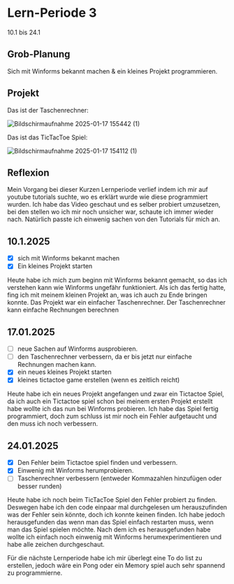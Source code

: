 # Lern-Periode 3

10.1 bis 24.1

## Grob-Planung
Sich mit Winforms bekannt machen & ein kleines Projekt programmieren.

## Projekt

Das ist der Taschenrechner:






![Bildschirmaufnahme 2025-01-17 155442 (1)](https://github.com/user-attachments/assets/caaf98f8-f804-4049-88cd-408c1a69ac7e)


Das ist das TicTacToe Spiel:





![Bildschirmaufnahme 2025-01-17 154112 (1)](https://github.com/user-attachments/assets/c51755e8-44ff-46f6-870e-de15d7cb652a)


## Reflexion
Mein Vorgang bei dieser Kurzen Lernperiode verlief indem ich mir auf youtube tutorials suchte, wo es erklärt wurde wie diese programmiert wurden. Ich habe das Video geschaut und es selber probiert umzusetzen, bei den stellen wo ich mir noch unsicher war, schaute ich immer wieder nach. Natürlich passte ich einwenig sachen von den Tutorials für mich an.

## 10.1.2025

- [x] sich mit Winforms bekannt machen
- [x] Ein kleines Projekt starten

Heute habe ich mich zum beginn mit Winforms bekannt gemacht, so das ich verstehen kann wie Winforms ungefähr funktioniert. Als ich das fertig hatte, fing ich mit meinem kleinen Projekt an, was ich auch zu Ende bringen konnte. Das Projekt war ein einfacher Taschenrechner. Der Taschenrechner kann einfache Rechnungen berechnen

## 17.01.2025
- [ ] neue Sachen auf Winforms ausprobieren.
- [ ] den Taschenrechner verbessern, da er bis jetzt nur einfache Rechnungen machen kann.
- [x] ein neues kleines Projekt starten
- [x] kleines tictactoe game erstellen (wenn es zeitlich reicht)

Heute habe ich ein neues Projekt angefangen und zwar ein Tictactoe Spiel, da ich auch ein Tictactoe spiel schon bei meinem ersten Projekt erstellt habe wollte ich das nun bei Winforms probieren. Ich habe das Spiel fertig programmiert, doch zum schluss ist mir noch ein Fehler aufgetaucht und den muss ich noch verbessern.

## 24.01.2025
- [x] Den Fehler beim Tictactoe spiel finden und verbessern.
- [x] Einwenig mit Winforms herumprobieren.
- [ ] Taschenrechner verbessern (entweder Kommazahlen hinzufügen oder besser runden)

Heute habe ich noch beim TicTacToe Spiel den Fehler probiert zu finden. Deswegen habe ich den code einpaar mal durchgelesen um herauszufinden was der Fehler sein könnte, doch ich konnte keinen finden. Ich habe jedoch herausgefunden das wenn man das Spiel einfach restarten muss, wenn man das Spiel spielen möchte. Nach dem ich es herausgefunden habe wollte ich einfach noch einwenig mit Winforms herumexperimentieren und habe alle zeichen durchgeschaut.

Für die nächste Lernperiode habe ich mir überlegt eine To do list zu erstellen, jedoch wäre ein Pong oder ein Memory spiel auch sehr spannend zu programmierne.
